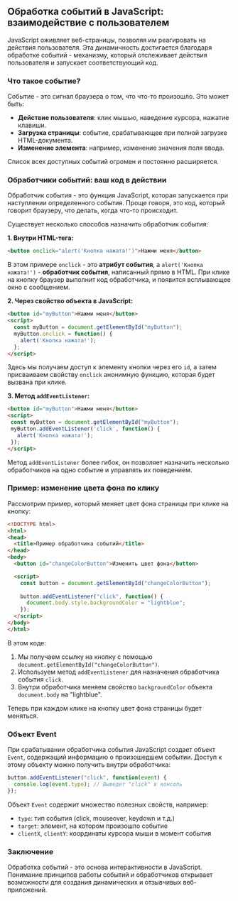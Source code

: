## Обработка событий в JavaScript: взаимодействие с пользователем

JavaScript оживляет веб-страницы, позволяя им реагировать на действия пользователя.  Эта динамичность достигается благодаря обработке событий - механизму, который отслеживает действия пользователя и запускает соответствующий код.

###  Что такое событие?

Событие - это сигнал браузера о том, что что-то произошло. Это может быть:

* **Действие пользователя**: клик мышью, наведение курсора, нажатие клавиши.
* **Загрузка страницы**:  событие, срабатывающее при полной загрузке HTML-документа.
* **Изменение элемента**:  например, изменение значения поля ввода.

Список всех доступных событий огромен и постоянно расширяется.

### Обработчики событий: ваш код в действии

Обработчик события - это функция JavaScript, которая запускается при наступлении определенного события. Проще говоря, это код, который говорит браузеру, что делать, когда что-то происходит. 

Существует несколько способов назначить обработчик события:

**1. Внутри HTML-тега:**

```html
<button onclick="alert('Кнопка нажата!')">Нажми меня</button>
```

В этом примере `onclick` - это **атрибут события**, а `alert('Кнопка нажата!')` - **обработчик события**, написанный прямо в HTML. При клике на кнопку браузер выполнит код обработчика, и появится всплывающее окно с сообщением.

**2.  Через свойство объекта в JavaScript:**

```html
<button id="myButton">Нажми меня</button>
<script>
  const myButton = document.getElementById("myButton");
  myButton.onclick = function() {
    alert('Кнопка нажата!'); 
  };
</script>
```

Здесь мы получаем доступ к элементу кнопки через его `id`, а затем присваиваем свойству `onclick`  анонимную функцию, которая будет вызвана при клике. 

 **3. Метод `addEventListener`:**

 ```html
<button id="myButton">Нажми меня</button>
<script>
  const myButton = document.getElementById("myButton");
  myButton.addEventListener('click', function() {
    alert('Кнопка нажата!');
  });
</script>
```

 Метод `addEventListener` более гибок, он позволяет назначить несколько обработчиков на одно событие и управлять их поведением. 

###  Пример: изменение цвета фона по клику

Рассмотрим пример, который меняет цвет фона страницы при клике на кнопку:

```html
<!DOCTYPE html>
<html>
<head>
  <title>Пример обработчика событий</title>
</head>
<body>
  <button id="changeColorButton">Изменить цвет фона</button>

  <script>
    const button = document.getElementById("changeColorButton");
    
    button.addEventListener("click", function() {
      document.body.style.backgroundColor = "lightblue"; 
    });
  </script>
</body>
</html>
```

 В этом коде:

1. Мы получаем ссылку на кнопку с помощью `document.getElementById("changeColorButton")`.
2. Используем метод `addEventListener`  для назначения обработчика события `click`.
3. Внутри обработчика меняем свойство `backgroundColor` объекта `document.body` на "lightblue".

Теперь при каждом клике на кнопку цвет фона страницы будет меняться.

###  Объект Event

 При срабатывании обработчика события JavaScript создает объект `Event`, содержащий информацию о произошедшем событии.  Доступ к этому объекту можно получить  внутри обработчика:

```javascript
button.addEventListener("click", function(event) {
  console.log(event.type); // Выведет "click" в консоль
});
```

 Объект `Event` содержит множество полезных свойств, например:

* `type`: тип события (click, mouseover, keydown и т.д.)
* `target`: элемент, на котором произошло событие
* `clientX`, `clientY`: координаты курсора мыши в момент события

### Заключение

Обработка событий - это основа интерактивности в JavaScript.  Понимание принципов работы событий и обработчиков открывает  возможности для создания динамических и отзывчивых веб-приложений. 
